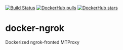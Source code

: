 [![Build Status](https://travis-ci.org/Kolahzary/docker-ngrok-mtproxy.svg?branch=master)](https://travis-ci.org/Kolahzary/docker-ngrok-mtproxy)
[![DockerHub pulls](https://img.shields.io/docker/pulls/kolahzary/ngrok.svg?style=flat-square)](https://hub.docker.com/r/kolahzary/ngrok)
[![DockerHub stars](https://img.shields.io/docker/stars/kolahzary/ngrok.svg?style=flat-square)](https://hub.docker.com/r/kolahzary/ngrok)

# docker-ngrok
Dockerized ngrok-fronted MTProxy

